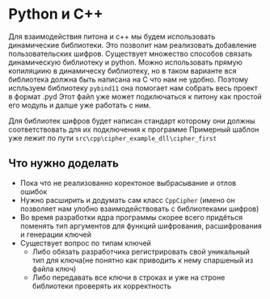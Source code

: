 # Python и C++
 Для взаимодействия питона и с++ мы будем использовать динамические библиотеки. 
 Это позволит нам реализовать добавление пользовательских шифров.
 Существует множество способов связать динамическую библиотеку и python.
 Можно использовать прямую копиляциию в динамическу библиотеку, но в таком варианте вся 
 библиотека должна быть написана на С что нам не удобно.
 Поэтому испльзуем библиотеку `pybind11` она помогает нам собрать весь проект в формат .pyd
 Этот файл уже может подключаться к питону как простой его модуль и далше уже работать с ним.

 Для библиотек шифров будет написан стандарт которому они должны соответствовать для их подключения к программе
 Примерный шаблон уже лежит по пути `src\cpp\cipher_example_dll\cipher_first`
 
## Что нужно доделать
+ Пока что не реализованно коректоное выбрасывание и отлов ошибок
+ Нужно расширить и додумать сам класс `CppCipher` (имено он позволяет нам улобно 
 взаимодействовать с библиотеками шифров)
+ Во время разработки ядра программы скорее всего придёться поменять тип аргументов для функций
шифрования, расшифрования и генерации ключей
+ Существует вопрос по типам ключей
    - Либо обязать разработчика регистрировать свой уникальный тип для ключа(не понятно как приводить к нему спаршеный из файла ключ)
    - Либо передавать все ключи в строках и уже на строне библиотеки проверять их корректность
